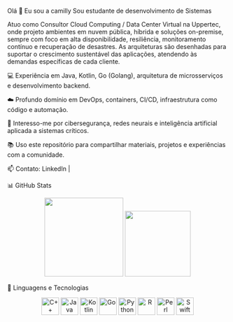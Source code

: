 Olá 👋 Eu sou a camilly
Sou estudante de desenvolvimento de Sistemas

Atuo como Consultor Cloud Computing / Data Center Virtual na Uppertec, onde projeto ambientes em nuvem pública, híbrida e soluções on-premise, sempre com foco em alta disponibilidade, resiliência, monitoramento contínuo e recuperação de desastres. As arquiteturas são desenhadas para suportar o crescimento sustentável das aplicações, atendendo às demandas específicas de cada cliente.

💻 Experiência em Java, Kotlin, Go (Golang), arquitetura de microsserviços e desenvolvimento backend.

☁️ Profundo domínio em DevOps, containers, CI/CD, infraestrutura como código e automação.

🔐 Interesso-me por cibersegurança, redes neurais e inteligência artificial aplicada a sistemas críticos.

📚 Uso este repositório para compartilhar materiais, projetos e experiências com a comunidade.

📫 Contato: LinkedIn |

📊 GitHub Stats
<p align="center"> <img height="180em" src="https://github-readme-stats.vercel.app/api?username=camillyanita&show_icons=true&theme=tokyonight&hide_title=false" /> <img height="150m" src="https://github-readme-stats.vercel.app/api/top-langs/?username=camillyanita&layout=compact&theme=tokyonight" /> </p>
🚀 Linguagens e Tecnologias
<p align="center"> <img src="https://cdn.jsdelivr.net/gh/devicons/devicon/icons/cplusplus/cplusplus-original.svg" height="40" alt="C++" /> <img src="https://cdn.jsdelivr.net/gh/devicons/devicon/icons/java/java-original.svg" height="40" alt="Java" /> <img src="https://cdn.jsdelivr.net/gh/devicons/devicon/icons/kotlin/kotlin-original.svg" height="40" alt="Kotlin" /> <img src="https://cdn.jsdelivr.net/gh/devicons/devicon/icons/go/go-original.svg" height="40" alt="Go" /> <img src="https://cdn.jsdelivr.net/gh/devicons/devicon/icons/python/python-original.svg" height="40" alt="Python" /> <img src="https://cdn.jsdelivr.net/gh/devicons/devicon/icons/r/r-original.svg" height="40" alt="R" /> <img src="https://cdn.jsdelivr.net/gh/devicons/devicon/icons/perl/perl-original.svg" height="40" alt="Perl" /> <img src="https://cdn.jsdelivr.net/gh/devicons/devicon/icons/swift/swift-original.svg" height="40" alt="Swift" /> </p>

